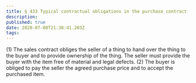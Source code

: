 ```yaml
---
title: § 433 Typical contractual obligations in the purchase contract
description: 
published: true
date: 2020-07-08T21:38:41.203Z
tags: 
---
```


(1) The sales contract obliges the seller of a thing to hand over the thing to the buyer and to provide ownership of the thing. The seller must provide the buyer with the item free of material and legal defects.
(2) The buyer is obliged to pay the seller the agreed purchase price and to accept the purchased item.
